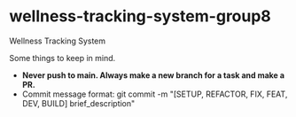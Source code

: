 # wellness-tracking-system-group8

Wellness Tracking System

Some things to keep in mind.
- **Never push to main. Always make a new branch for a task and make a PR.**
- Commit message format: git commit -m "[SETUP, REFACTOR, FIX, FEAT, DEV, BUILD] brief_description"
